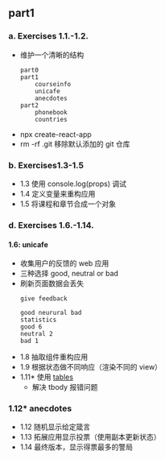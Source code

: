 ## part1

### a. Exercises 1.1.-1.2.
* 维护一个清晰的结构
    ```
    part0
    part1
        courseinfo
        unicafe
        anecdotes
    part2
        phonebook
        countries
    ```
* npx create-react-app
* rm -rf .git 移除默认添加的 git 仓库

### b. Exercises1.3-1.5
* 1.3 使用 console.log(props) 调试
* 1.4 定义变量来重构应用
* 1.5 将课程和章节合成一个对象

### d. Exercises 1.6.-1.14.
#### 1.6: unicafe
* 收集用户的反馈的 web 应用
* 三种选择 good, neutral or bad
* 刷新页面数据会丢失
    ``` sample
    give feedback

    good neurural bad
    statistics
    good 6
    neutral 2
    bad 1
    ```
* 1.8 抽取组件重构应用
* 1.9 根据状态做不同响应（渲染不同的 view）
* 1.11* 使用 [tables](https://developer.mozilla.org/en-us/docs/learn/HTML/tables/basics)
    * 解决 tbody 报错问题

### 1.12* anecdotes
* 1.12 随机显示给定箴言
* 1.13 拓展应用显示投票（使用副本更新状态）
* 1.14 最终版本，显示得票最多的警局